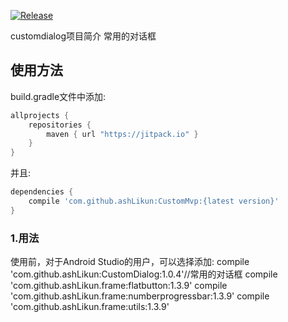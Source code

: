 [![Release](https://jitpack.io/v/ashLikun/customdialog.svg)](https://jitpack.io/#ashLikun/customdialog)

customdialog项目简介
   常用的对话框

## 使用方法

build.gradle文件中添加:
```gradle
allprojects {
    repositories {
        maven { url "https://jitpack.io" }
    }
}
```
并且:

```gradle
dependencies {
    compile 'com.github.ashLikun:CustomMvp:{latest version}'
}
```



### 1.用法
使用前，对于Android Studio的用户，可以选择添加:
     compile 'com.github.ashLikun:CustomDialog:1.0.4'//常用的对话框
     compile 'com.github.ashLikun.frame:flatbutton:1.3.9'
     compile 'com.github.ashLikun.frame:numberprogressbar:1.3.9'
     compile 'com.github.ashLikun.frame:utils:1.3.9'


